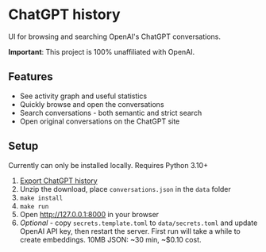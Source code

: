 # ChatGPT history

UI for browsing and searching OpenAI's ChatGPT conversations.

**Important**: This project is 100% unaffiliated with OpenAI.

## Features

- See activity graph and useful statistics
- Quickly browse and open the conversations
- Search conversations - both semantic and strict search
- Open original conversations on the ChatGPT site

## Setup

Currently can only be installed locally. Requires Python 3.10+

1. [Export ChatGPT history](https://help.openai.com/en/articles/7260999-how-do-i-export-my-chatgpt-history-and-data)
2. Unzip the download, place `conversations.json` in the `data` folder
3. `make install`
4. `make run`
5. Open http://127.0.0.1:8000 in your browser
6. *Optional* - copy `secrets.template.toml` to `data/secrets.toml` and update OpenAI API key, then restart the server. First run will take a while to create embeddings. 10MB JSON: ~30 min, ~$0.10 cost.
